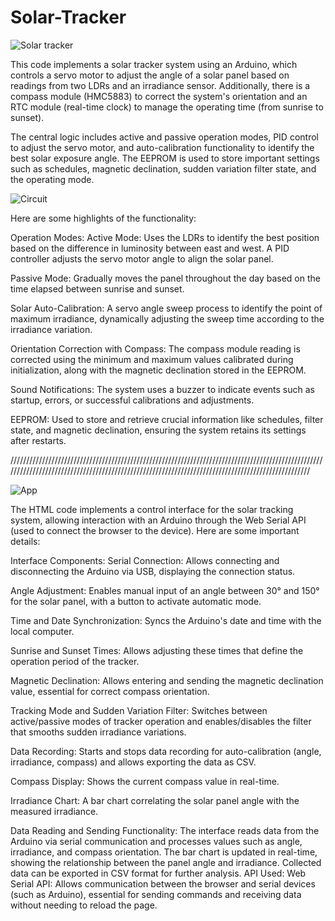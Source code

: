# Solar-Tracker

![Solar tracker](https://github.com/user-attachments/assets/14e7e882-e4fa-4f13-8470-cbe85fea057b)

This code implements a solar tracker system using an Arduino, which controls a servo motor to adjust the angle of a solar panel based on readings from two LDRs and an irradiance sensor. Additionally, there is a compass module (HMC5883) to correct the system's orientation and an RTC module (real-time clock) to manage the operating time (from sunrise to sunset).

The central logic includes active and passive operation modes, PID control to adjust the servo motor, and auto-calibration functionality to identify the best solar exposure angle. The EEPROM is used to store important settings such as schedules, magnetic declination, sudden variation filter state, and the operating mode.

![Circuit](https://github.com/user-attachments/assets/d62eb5dc-f63b-43ab-a22d-1e1633ed56ea)

Here are some highlights of the functionality:

Operation Modes:
Active Mode: Uses the LDRs to identify the best position based on the difference in luminosity between east and west. A PID controller adjusts the servo motor angle to align the solar panel.

Passive Mode: Gradually moves the panel throughout the day based on the time elapsed between sunrise and sunset.

Solar Auto-Calibration:
A servo angle sweep process to identify the point of maximum irradiance, dynamically adjusting the sweep time according to the irradiance variation.

Orientation Correction with Compass:
The compass module reading is corrected using the minimum and maximum values calibrated during initialization, along with the magnetic declination stored in the EEPROM.

Sound Notifications:
The system uses a buzzer to indicate events such as startup, errors, or successful calibrations and adjustments.

EEPROM:
Used to store and retrieve crucial information like schedules, filter state, and magnetic declination, ensuring the system retains its settings after restarts.

//////////////////////////////////////////////////////////////////////////////////////////////////////////////////////////////////////////////////////////////////////////////////////////////////

![App](https://github.com/user-attachments/assets/cdbe6c58-a20d-438f-949f-b8ca73dcf23d)


The HTML code implements a control interface for the solar tracking system, allowing interaction with an Arduino through the Web Serial API (used to connect the browser to the device). Here are some important details:

Interface Components:
Serial Connection: Allows connecting and disconnecting the Arduino via USB, displaying the connection status.

Angle Adjustment: Enables manual input of an angle between 30° and 150° for the solar panel, with a button to activate automatic mode.

Time and Date Synchronization: Syncs the Arduino's date and time with the local computer.

Sunrise and Sunset Times: Allows adjusting these times that define the operation period of the tracker.

Magnetic Declination: Allows entering and sending the magnetic declination value, essential for correct compass orientation.

Tracking Mode and Sudden Variation Filter: Switches between active/passive modes of tracker operation and enables/disables the filter that smooths sudden irradiance variations.

Data Recording: Starts and stops data recording for auto-calibration (angle, irradiance, compass) and allows exporting the data as CSV.

Compass Display: Shows the current compass value in real-time.

Irradiance Chart: A bar chart correlating the solar panel angle with the measured irradiance.

Data Reading and Sending Functionality:
The interface reads data from the Arduino via serial communication and processes values such as angle, irradiance, and compass orientation.
The bar chart is updated in real-time, showing the relationship between the panel angle and irradiance.
Collected data can be exported in CSV format for further analysis.
API Used:
Web Serial API: Allows communication between the browser and serial devices (such as Arduino), essential for sending commands and receiving data without needing to reload the page.
